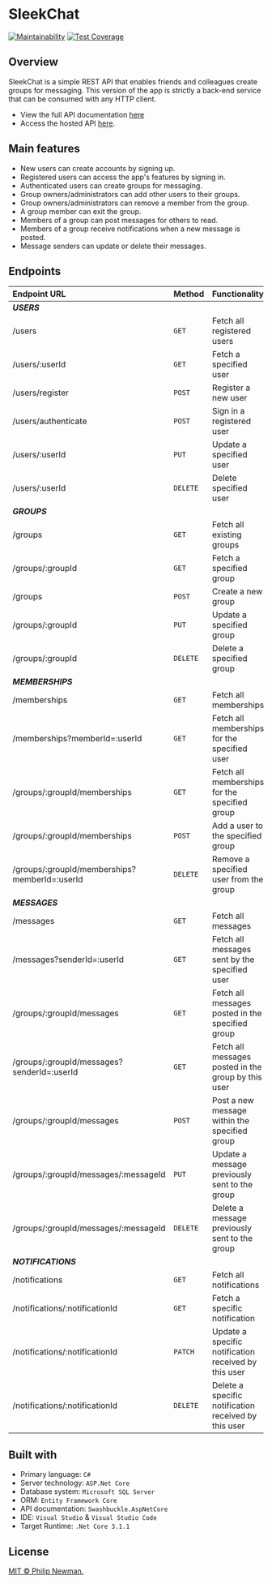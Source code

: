 # SleekChat

<!-- Include relevant badges here -->
[![Maintainability](https://api.codeclimate.com/v1/badges/c533f0a887566fb5e6ea/maintainability)](https://codeclimate.com/github/Philipeano/SleekChat/maintainability)
[![Test Coverage](https://api.codeclimate.com/v1/badges/c533f0a887566fb5e6ea/test_coverage)](https://codeclimate.com/github/Philipeano/SleekChat/test_coverage)

## Overview
SleekChat is a simple REST API that enables friends and colleagues create groups for messaging. 
This version of the app is strictly a back-end service that can be consumed with any HTTP client. 

- View the full API documentation [here](/apidocs)  
- Access the hosted API [here](/api).



## Main features
- New users can create accounts by signing up.
- Registered users can access the app's features by signing in.
- Authenticated users can create groups for messaging.
- Group owners/administrators can add other users to their groups.
- Group owners/administrators can remove a member from the group.
- A group member can exit the group.
- Members of a group can post messages for others to read.
- Members of a group receive notifications when a new message is posted.
- Message senders can update or delete their messages.



## Endpoints

| Endpoint URL       | Method    | Functionality   |
| :----------------- | :------------- | :-------------- |
|**_USERS_**           |        |                               |
| /users               | ```GET```    | Fetch all registered users    |  
| /users/:userId       | ```GET```    | Fetch a specified user    |
| /users/register      | ```POST```   | Register a new user    |  
| /users/authenticate  | ```POST```   | Sign in a registered user  |  
| /users/:userId       | ```PUT```    | Update a specified user    |
| /users/:userId       | ```DELETE``` | Delete specified user    |
|**_GROUPS_**          |        |                               |
| /groups              | ```GET```    | Fetch all existing groups |  
| /groups/:groupId     | ```GET```    | Fetch a specified group |
| /groups              | ```POST```   | Create a new group |  
| /groups/:groupId     | ```PUT```    | Update a specified group |
| /groups/:groupId     | ```DELETE``` | Delete a specified group |
|**_MEMBERSHIPS_**                              |        |                               |
| /memberships                                  | ```GET```    | Fetch all memberships |  
| /memberships?memberId=:userId                 | ```GET```    | Fetch all memberships for the specified user |  
| /groups/:groupId/memberships                  | ```GET```    | Fetch all memberships for the specified group |
| /groups/:groupId/memberships                  | ```POST```   | Add a user to the specified group |  
| /groups/:groupId/memberships?memberId=:userId | ```DELETE``` | Remove a specified user from the group |
|**_MESSAGES_**                              |        |                               |
| /messages                                  | ```GET```    | Fetch all messages |  
| /messages?senderId=:userId                 | ```GET```    | Fetch all messages sent by the specified user |  
| /groups/:groupId/messages                  | ```GET```    | Fetch all messages posted in the specified group |
| /groups/:groupId/messages?senderId=:userId | ```GET```    | Fetch all messages posted in the group by this user |
| /groups/:groupId/messages                  | ```POST```   | Post a new message within the specified group |  
| /groups/:groupId/messages/:messageId       | ```PUT```    | Update a message previously sent to the group |
| /groups/:groupId/messages/:messageId       | ```DELETE``` |  Delete a message previously sent to the group |
|**_NOTIFICATIONS_**              |        |                               |
| /notifications                  | ```GET```    | Fetch all notifications |  
| /notifications/:notificationId  | ```GET```    | Fetch a specific notification |
| /notifications/:notificationId  | ```PATCH```    | Update a specific notification received by this user |
| /notifications/:notificationId  | ```DELETE``` | Delete a specific notification received by this user |



## Built with

- Primary language: ```C#``` 
- Server technology: ```ASP.Net Core```
- Database system: ```Microsoft SQL Server```
- ORM: ```Entity Framework Core```
- API documentation: ```Swashbuckle.AspNetCore```
- IDE: ```Visual Studio``` & ```Visual Studio Code```
- Target Runtime: ```.Net Core 3.1.1```



## License
[MIT © Philip Newman.](../LICENSE)
